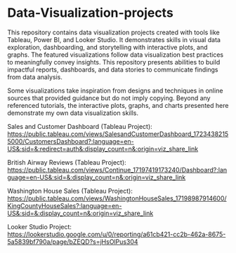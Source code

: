# Data-Visualization-projects

This repository contains data visualization projects created with tools like Tableau, Power BI, and Looker Studio. It demonstrates skills in visual data exploration, dashboarding, and storytelling with interactive plots, and graphs. The featured visualizations follow data visualization best practices to meaningfully convey insights. This repository presents abilities to build impactful reports, dashboards, and data stories to communicate findings from data analysis.

Some visualizations take inspiration from designs and techniques in online sources that provided guidance but do not imply copying. Beyond any referenced tutorials, the interactive plots, graphs, and charts presented here demonstrate my own data visualization skills.

Sales and Customer Dashboard (Tableau Project): https://public.tableau.com/views/SalesandCustomerDashboard_17234382155000/CustomersDashboard?:language=en-US&:sid=&:redirect=auth&:display_count=n&:origin=viz_share_link

British Airway Reviews (Tableau Project): https://public.tableau.com/views/Continue_17197419173240/Dashboard?:language=en-US&:sid=&:display_count=n&:origin=viz_share_link

Washington House Sales (Tableau Project): https://public.tableau.com/views/WashingtonHouseSales_17198987914600/KingCountyHouseSales?:language=en-US&:sid=&:display_count=n&:origin=viz_share_link

Looker Studio Project: https://lookerstudio.google.com/u/0/reporting/a61cb421-cc2b-462a-8675-5a5839bf790a/page/bZEQD?s=jHsOlPus304

